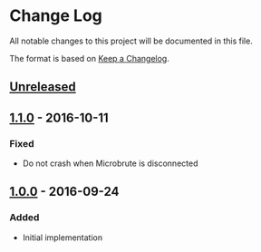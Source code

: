 # Change Log
All notable changes to this project will be documented in this file.

The format is based on [Keep a Changelog](http://keepachangelog.com/).

## [Unreleased]

## [1.1.0] - 2016-10-11
### Fixed
- Do not crash when Microbrute is disconnected

## [1.0.0] - 2016-09-24
### Added
- Initial implementation

[Unreleased]: https://github.com/jmatraszek/microbrust/compare/v1.0.0...HEAD
[1.1.0]: https://github.com/jmatraszek/microbrust/compare/v1.0.0...v1.1.0
[1.0.0]: https://github.com/jmatraszek/microbrust/compare/2511e80...v1.0.0
